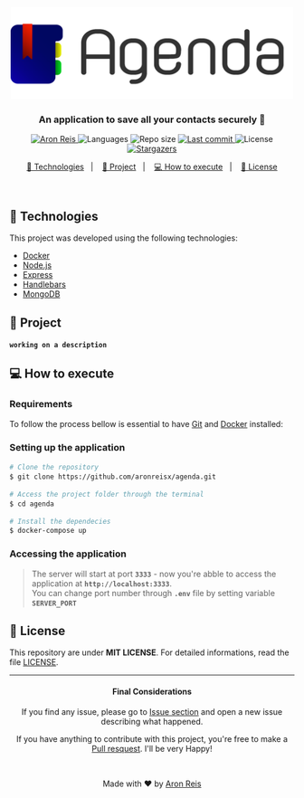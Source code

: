 <div align="center">
    <img width="500" alt="Logo Agenda" src="https://github.com/aronreisx/projects/blob/master/agenda/logo.svg" />
    <h3>An application to save all your contacts securely 📘</h3>
</div>

<p align="center">
   <a href="https://www.linkedin.com/in/aronreis/">
      <img alt="Aron Reis" src="https://img.shields.io/badge/-AronReis-0A66C2?style=flat&logo=Linkedin&logoColor=white" />
   </a>

  <img alt="Languages" src="https://img.shields.io/github/languages/count/aronreisx/agenda?color=%4d0000">

  <img alt="Repo size" src="https://img.shields.io/github/repo-size/aronreisx/agenda?color=orange">

  <a href="https://github.com/aronreisx/README-agenda/commits/master">
    <img alt="Last commit" src="https://img.shields.io/github/last-commit/aronreisx/agenda?color=ff69b4">
  </a>
    
   <img alt="License" src="https://img.shields.io/badge/license-MIT-8622f8">
   <a href="https://github.com/aronreisx/agenda/stargazers">
    <img alt="Stargazers" src="https://img.shields.io/github/stars/aronreisx/agenda?style=social">
  </a>

</p>


<p align="center">
  <a href="#-technologies">🚀 Technologies</a>&nbsp;&nbsp;&nbsp;|&nbsp;&nbsp;&nbsp;
  <a href="#-project">📃 Project</a>&nbsp;&nbsp;&nbsp;|&nbsp;&nbsp;&nbsp;
  <a href="#-how-to-execute">💻 How to execute</a>&nbsp;&nbsp;&nbsp;|&nbsp;&nbsp;&nbsp;
  <a href="#-license">📝 License</a>
</p>
<br>


## 🚀 Technologies

This project was developed using the following technologies:

- [Docker](https://www.docker.com/)
- [Node.js](https://nodejs.org/)
- [Express](https://expressjs.com/)
- [Handlebars](https://handlebarsjs.com/)
- [MongoDB](https://www.mongodb.com/)

## 📃 Project

**`working on a description`**<br>

## 💻 How to execute

### Requirements

To follow the process bellow is essential to have [Git](https://git-scm.com) and [Docker](https://www.docker.com/) installed:

### Setting up the application

```bash
# Clone the repository
$ git clone https://github.com/aronreisx/agenda.git
```

```bash
# Access the project folder through the terminal
$ cd agenda
```

```bash
# Install the dependecies
$ docker-compose up
```

### Accessing the application

> The server will start at port **`3333`** - now you're abble to access the application at **`http://localhost:3333`**.<br>
> You can change port number through **`.env`** file by setting variable **`SERVER_PORT`**

## 📝 License

This repository are under **MIT LICENSE**. For detailed informations, read the file [LICENSE](LICENSE.md). 

---
<h4 align="center">Final Considerations</h4>
<p align="center">If you find any issue, please go to <a href="https://github.com/aronreisx/agenda/issues">Issue section</a> and open a new issue describing what happened.</p>
<p align="center">If you have anything to contribute with this project, you're free to make a <a href="https://github.com/aronreisx/agenda/pulls">Pull resquest</a>. I'll be very Happy!</p>
<br>
<p align="center">Made with ♥ by <a href="https://www.linkedin.com/in/aronreis/">Aron Reis</a></p>
